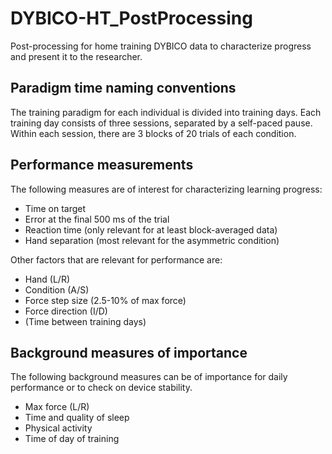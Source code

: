# DYBICO-HT_PostProcessing
Post-processing for home training DYBICO data to characterize progress and present it to the researcher. 

## Paradigm time naming conventions
The training paradigm for each individual is divided into training days. Each training day consists of three sessions, separated by a self-paced pause. Within each session, there are 3 blocks of 20 trials of each condition.  

## Performance measurements
The following measures are of interest for characterizing learning progress:
- Time on target
- Error at the final 500 ms of the trial 
- Reaction time (only relevant for at least block-averaged data)
- Hand separation (most relevant for the asymmetric condition)

Other factors that are relevant for performance are:
- Hand (L/R)
- Condition (A/S)
- Force step size (2.5-10% of max force)
- Force direction (I/D)
- (Time between training days)

## Background measures of importance
The following background measures can be of importance for daily performance or to check on device stability. 
- Max force (L/R)
- Time and quality of sleep
- Physical activity
- Time of day of training
